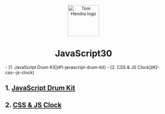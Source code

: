 ﻿<div align=center>
<img alt="Tom Hendra logo" src="https://res.cloudinary.com/tomhendra/image/upload/v1567091669/tomhendra-logo/tomhendra-logo-round-1024.png" width="100" />
<h1>JavaScript30</h1>
</div>
- [1. JavaScript Drum Kit](#1-javascript-drum-kit)
- [2. CSS & JS Clock](#2-css--js-clock)

## 1. [JavaScript Drum Kit](01-javascript-drum-kit/index-START.html)

## 2. [CSS & JS Clock](02-js-and-css-clock/index-START.html)
